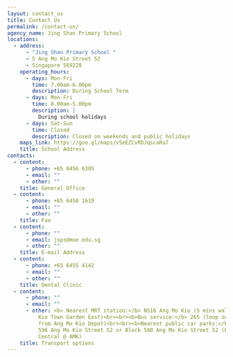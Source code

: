 ```yaml
---
layout: contact_us
title: Contact Us
permalink: /contact-us/
agency_name: Jing Shan Primary School
locations:
  - address:
      - "Jing Shan Primary School "
      - 5 Ang Mo Kio Street 52
      - Singapore 569228
    operating_hours:
      - days: Mon-Fri
        time: 7.00am-6.00pm
        description: During School Term
      - days: Mon-Fri
        time: 8.00am-5.00pm
        description: |
          During school holidays
      - days: Sat-Sun
        time: Closed
        description: Closed on weekends and public holidays
    maps_link: https://goo.gl/maps/v5eEZCvRDJqscaRu7
    title: School Address
contacts:
  - content:
      - phone: +65 6456 6305
      - email: ""
      - other: ""
    title: General Office
  - content:
      - phone: +65 6458 1619
      - email: ""
      - other: ""
    title: Fax
  - content:
      - phone: ""
      - email: jsps@moe.edu.sg
      - other: ""
    title: E-mail Address
  - content:
      - phone: +65 6455 4142
      - email: ""
      - other: ""
    title: Dental Clinic
  - content:
      - phone: ""
      - email: ""
      - other: <b> Nearest MRT station:</b> NS16 Ang Mo Kio (5 mins walk across Ang Mo
          Kio Town Garden East)<br><br><b>Bus service:</b> 265 (loop service
          from Ang Mo Kio Depot)<br><br><b>Nearest public car parks:</b>Block
          596 Ang Mo Kio Street 52 or Block 588 Ang Mo Kio Street 52 (Park
          Central @ AMK)
    title: Transport options
---
```

